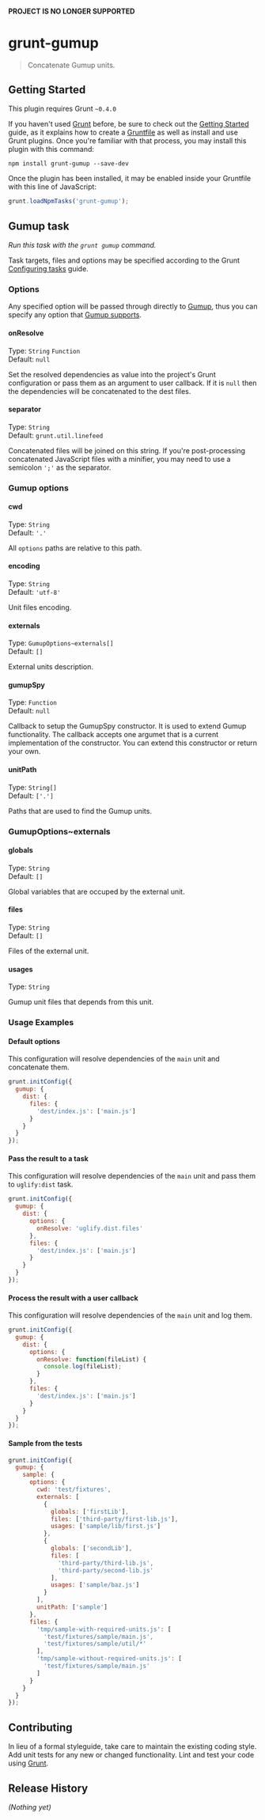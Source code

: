 #### PROJECT IS NO LONGER SUPPORTED

# grunt-gumup

> Concatenate Gumup units.

## Getting Started
This plugin requires Grunt `~0.4.0`

If you haven't used [Grunt](http://gruntjs.com/) before, be sure to check out the [Getting Started](http://gruntjs.com/getting-started) guide, as it explains how to create a [Gruntfile](http://gruntjs.com/sample-gruntfile) as well as install and use Grunt plugins. Once you're familiar with that process, you may install this plugin with this command:

```shell
npm install grunt-gumup --save-dev
```

Once the plugin has been installed, it may be enabled inside your Gruntfile with this line of JavaScript:

```js
grunt.loadNpmTasks('grunt-gumup');
```

## Gumup task
_Run this task with the `grunt gumup` command._

Task targets, files and options may be specified according to the Grunt [Configuring tasks](http://gruntjs.com/configuring-tasks) guide.

### Options

Any specified option will be passed through directly to [Gumup][], thus you can specify any option that [Gumup supports][].

[Gumup]: https://github.com/amsemy/gumup
[Gumup supports]: https://github.com/amsemy/gumup/blob/master/src/node/index.js

#### onResolve
Type: `String` `Function`  
Default: `null`

Set the resolved dependencies as value into the project's Grunt configuration or pass them as an argument to user callback.
If it is `null` then the dependencies will be concatenated to the dest files.

#### separator
Type: `String`  
Default: `grunt.util.linefeed`

Concatenated files will be joined on this string. If you're post-processing concatenated JavaScript files with a minifier, you may need to use a semicolon `';'` as the separator.

### Gumup options

#### cwd
Type: `String`  
Default: `'.'`

All `options` paths are relative to this path.

#### encoding
Type: `String`  
Default: `'utf-8'`

Unit files encoding.

#### externals
Type: `GumupOptions~externals[]`  
Default: `[]`

External units description.

#### gumupSpy
Type: `Function`  
Default: `null`

Callback to setup the GumupSpy constructor. It is used to extend Gumup functionality.
The callback accepts one argumet that is a current implementation of the constructor. You can extend this constructor or return your own.

#### unitPath
Type: `String[]`  
Default: `['.']`

Paths that are used to find the Gumup units.

### GumupOptions~externals

#### globals
Type: `String`  
Default: `[]`

Global variables that are occuped by the external unit.

#### files
Type: `String`  
Default: `[]`

Files of the external unit.

#### usages
Type: `String`

Gumup unit files that depends from this unit.

### Usage Examples

#### Default options
This configuration will resolve dependencies of the `main` unit and concatenate them.

```js
grunt.initConfig({
  gumup: {
    dist: {
      files: {
        'dest/index.js': ['main.js']
      }
    }
  }
});
```

#### Pass the result to a task 
This configuration will resolve dependencies of the `main` unit and pass them to `uglify:dist` task.

```js
grunt.initConfig({
  gumup: {
    dist: {
      options: {
        onResolve: 'uglify.dist.files'
      },
      files: {
        'dest/index.js': ['main.js']
      }
    }
  }
});
```

#### Process the result with a user callback
This configuration will resolve dependencies of the `main` unit and log them.

```js
grunt.initConfig({
  gumup: {
    dist: {
      options: {
        onResolve: function(fileList) {
          console.log(fileList);
        }
      },
      files: {
        'dest/index.js': ['main.js']
      }
    }
  }
});
```
#### Sample from the tests

```js
grunt.initConfig({
  gumup: {
    sample: {
      options: {
        cwd: 'test/fixtures',
        externals: [
          {
            globals: ['firstLib'],
            files: ['third-party/first-lib.js'],
            usages: ['sample/lib/first.js']
          },
          {
            globals: ['secondLib'],
            files: [
              'third-party/third-lib.js',
              'third-party/second-lib.js'
            ],
            usages: ['sample/baz.js']
          }
        ],
        unitPath: ['sample']
      },
      files: {
        'tmp/sample-with-required-units.js': [
          'test/fixtures/sample/main.js',
          'test/fixtures/sample/util/*'
        ],
        'tmp/sample-without-required-units.js': [
          'test/fixtures/sample/main.js'
        ]
      }
    }
  }
});
```

## Contributing
In lieu of a formal styleguide, take care to maintain the existing coding style. Add unit tests for any new or changed functionality. Lint and test your code using [Grunt](http://gruntjs.com/).

## Release History
_(Nothing yet)_
